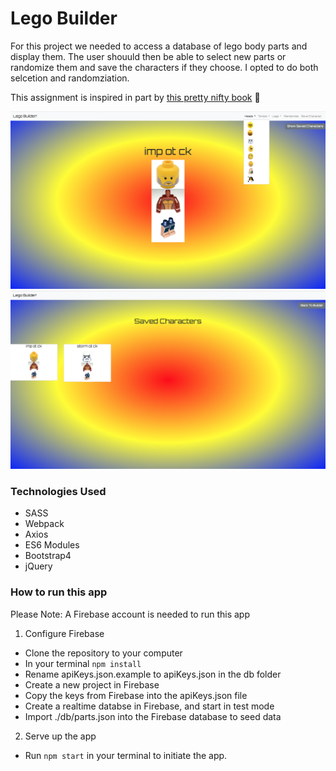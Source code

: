 # Lego Builder

For this project we needed to access a database of lego body parts and display them. The user shouuld then be able to select new parts or randomize them and save the characters if they choose. I opted to do both selcetion and randomziation.

This assignment is inspired in part by [this pretty nifty book](https://www.youtube.com/watch?v=tDnDrO7neUE) 📖

![Main Screenshot](./img/main-view.png)
![Second Screenshot](./img/saved-character-view.png)

### Technologies Used
* SASS
* Webpack
* Axios
* ES6 Modules
* Bootstrap4
* jQuery

### How to run this app
Please Note: A Firebase account is needed to run this app

1. Configure Firebase
* Clone the repository to your computer
* In your terminal ```npm install```
* Rename apiKeys.json.example to apiKeys.json in the db folder
* Create a new project in Firebase
* Copy the keys from Firebase into the apiKeys.json file
* Create a realtime databse in Firebase, and start in test mode
* Import ./db/parts.json into the Firebase database to seed data

2. Serve up the app
* Run ```npm start``` in your terminal to initiate the app.
